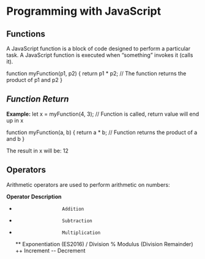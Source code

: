 # **Programming with JavaScript**

## **Functions**

A JavaScript function is a block of code designed to perform a particular task.
A JavaScript function is executed when “something” invokes it (calls it).

function myFunction(p1, p2) { return p1 \* p2; // The function returns the product of p1 and p2 }

## **_Function Return_**

**Example:**
let x = myFunction(4, 3); // Function is called, return value will end up in x

function myFunction(a, b) {
return a \* b; // Function returns the product of a and b
}

The result in x will be:
12

## **Operators**

Arithmetic operators are used to perform arithmetic on numbers:

**Operator** **Description**

-                      Addition

*                      Subtraction

-                      Multiplication
  \*\* Exponentiation (ES2016)
  / Division
  % Modulus (Division Remainder)
  ++ Increment
  -- Decrement
